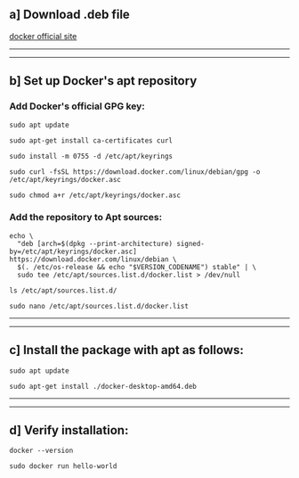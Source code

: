 
## a] Download .deb file
[docker official site](https://docs.docker.com/desktop/setup/install/linux/debian/)

---
---
## b] Set up Docker's apt repository

### Add Docker's official GPG key:
```
sudo apt update
```

```
sudo apt-get install ca-certificates curl
```

```
sudo install -m 0755 -d /etc/apt/keyrings
```

```
sudo curl -fsSL https://download.docker.com/linux/debian/gpg -o /etc/apt/keyrings/docker.asc
```

```
sudo chmod a+r /etc/apt/keyrings/docker.asc
```

### Add the repository to Apt sources:
```
echo \
  "deb [arch=$(dpkg --print-architecture) signed-by=/etc/apt/keyrings/docker.asc] https://download.docker.com/linux/debian \
  $(. /etc/os-release && echo "$VERSION_CODENAME") stable" | \
  sudo tee /etc/apt/sources.list.d/docker.list > /dev/null
```

```
ls /etc/apt/sources.list.d/
```

```
sudo nano /etc/apt/sources.list.d/docker.list
```

---
---
## c] Install the package with apt as follows:
```
sudo apt update
```

```
sudo apt-get install ./docker-desktop-amd64.deb 
```

---
---

## d] Verify installation:
```
docker --version
```

```
sudo docker run hello-world
```
